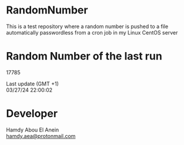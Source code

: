 # RandomNumber    
This is a test repository where a random number is pushed to a file automatically passwordless from a cron job in my Linux CentOS server    
# Random Number of the last run   
17785
      
Last update (GMT +1)    
03/27/24 22:00:02
# Developer    
Hamdy Abou El Anein   
hamdy.aea@protonmail.com
